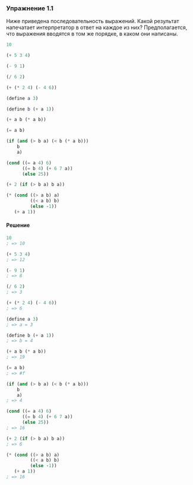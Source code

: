 ### Упражнение 1.1
Ниже приведена последовательность выражений. Какой результат напечатает интерпретатор в ответ на каждое из них? Предполагается, что выражения вводятся в том же порядке, в каком они написаны.
```scheme
10

(+ 5 3 4)

(- 9 1)

(/ 6 2)

(+ (* 2 4) (- 4 6))

(define a 3)

(define b (+ a 1))

(+ a b (* a b))

(= a b)

(if (and (> b a) (< b (* a b))) 
    b
    a)

(cond ((= a 4) 6)
      ((= b 4) (+ 6 7 a))
      (else 25))

(+ 2 (if (> b a) b a))

(* (cond ((> a b) a)
         ((< a b) b)
         (else -1))
   (+ a 1))
```

#### Решение
```scheme
10
; => 10

(+ 5 3 4)
; => 12

(- 9 1)
; => 8

(/ 6 2)
; => 3

(+ (* 2 4) (- 4 6))
; => 6

(define a 3)
; => a = 3

(define b (+ a 1))
; => b = 4

(+ a b (* a b))
; => 19

(= a b)
; => #f

(if (and (> b a) (< b (* a b)))
    b
    a)
; => 4

(cond ((= a 4) 6)
      ((= b 4) (+ 6 7 a))
      (else 25))
; => 16

(+ 2 (if (> b a) b a))
; => 6

(* (cond ((> a b) a)
         ((< a b) b)
         (else -1))
   (+ a 1))
; => 16
```
